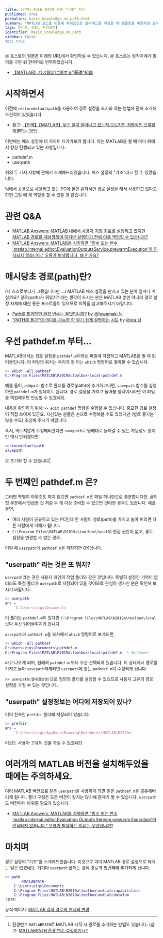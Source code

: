 ```yaml
---
title: (번역) Path 설정에 관한 "기초" 지식
published: true
permalink: basic_knowledge_on_path.html
summary: "MATLAB 코드를 이용해 파워포인트 슬라이드를 작성할 때 템플릿을 이용하면 글이나 사진등의 위치를 미리 조정해둘 수 있어 편리하다. 이 때 Report Geneartor 기능을 이용할 수 있다."
tags: [번역, 경로, 환경설정]
identifier: basic_knowledge_on_path
sidebar: false
toc: true
---
```


본 포스트의 원문은 아래의 URL에서 확인하실 수 있습니다. 본 포스트는 원작자에게 동의를 구한 뒤 한국어로 번역하였습니다.

- [【MATLAB】パス設定に関する"基礎"知識](https://qiita.com/eigs/items/96697bd372cd45508ff1)

# 시작하면서

이전에 `restoredefaultpath`를 사용하여 경로 설정을 초기화 하는 방법에 관해 소개해 드린적이 있었습니다.

* 참고: [【번역】【MATLAB】무슨 일이 일어나고 있는지 모르지만 치명적인 오류를 해결하는 방법](abnormal_operation_of_MATLAB.html)

이번에는 패스 설정에 더 가까이 다가가보려 합니다. 이는 MATLAB을 켤 때 마다 뒤에서 항상 진행되고 있는 사항입니다.

* pathdef.m
* userpath

위의 두 가지 사항에 관해서 소개해드리겠습니다. 패스 설정의 "기초"라고 할 수 있겠습니다.

팀에서 공용으로 사용하고 있는 PC에 본인 혼자서만 경로 설정을 해서 사용하고 있다고 하면 그럴 때 제 역할을 할 수 있을 것 같습니다.

# 관련 Q&A

* [MATLAB Answers: MATLAB 내에서 사용자 지정 경로를 설정하고 있지만 MATLAB 경로를 재설정해야 하지만 실행하기 전에 이를 백업할 수 있습니까?](https://jp.mathworks.com/matlabcentral/answers/166888-matlab-matlab?s_eid=PSM_29435)
* [MATLAB Answers: MATLAB을 시작하면 "함수 또는 변수 'matlab.internal.editor.EvaluationOutputsService.prewarmExecution'이 인식되지 않습니다." 오류가 발생합니다. 왜 인가요?](https://jp.mathworks.com/matlabcentral/answers/228738-matlab-matlab-internal-editor-evaluationoutputsservice-prewarmexecution?s_eid=PSM_29435)

# 애시당초 경로(path)란?

(제 스스로부터가 그랬습니다만 ...) MATLAB 패스 설정을 만지고 있는 분이 얼마나 계실까요? 경로(path)가 뭐였지? 라는 생각이 드시는 분은 MATLAB 뿐만 아니라 경로 설정 자체에 대한 좋은 포스트들이 있으므로 이쪽을 참고해주시기 바랍니다.

* [Path를 통과하면 환경 변수는 무엇입니까?](https://qiita.com/fuwamaki/items/3d8af42cf7abee760a81) by [@fuwamaki 님](https://qiita.com/fuwamaki)
* ["PATH를 통과"의 의미를 가능한 한 알기 쉽게 설명하는 시도](https://qiita.com/sta/items/63e1048025d1830d12fd) by [@sta 님](https://qiita.com/sta/items/63e1048025d1830d12fd)


# 우선 pathdef.m 부터...

MATLAB에서는 경로 설정을 `pathdef.m`이라는 파일에 저장하고 MATLAB을 켤 때 읽어들입니다. 이 파일의 위치는 우리가 잘 아는 `which` 명령어로 찾아볼 수 있습니다.

```matlab
>> which -all pathdef
C:\Program Files\MATLAB\R2019a\toolbox\local\pathdef.m
```

예를 들어, `addpath` 함수로 폴더를 경로(path)에 추가하고나면, `savepath` 함수를 실행하면 `pathdef.m`가 업데이트 됩니다. 경로 설정을 가지고 놀아볼 생각이시라면 이 파일을 백업해두면 안심할 수 있겠네요.

내용을 확인하기 위해 `>> edit pathdef` 명령을 수행할 수 있습니다. 중요한 경로 설정이 직접 쓰여져 있군요. 자신있는 분들은 손으로 수정해볼 수도 있겠지만 (별로 좋지는 않을 수도) 조심해 주시기 바랍니다.

혹시, 의도치않게 수정해버렸다면 `savepath`로 원래대로 돌아갈 수 있는 가능성도 있지만 역시 안되겠다면

```matlab
restoredefaultpath
savepath
```

로 초기화 할 수 있습니다[^1].

[^1]: 환경변수 `MATLABPATH`로 MATLAB 시작 시 경로를 추가하는 방법도 있습니다. (참고: [MATLABPATH 환경 변수 설정하기](https://kr.mathworks.com/help/matlab/matlab_env/add-folders-to-matlab-search-path-at-startup.html#btpajlw?s_eid=PSM_29435))

# 두 번째인 pathdef.m 은?

그러면 특별히 아무것도 하지 않으면 `pathdef.m`은 파일 하나만으로 충분합니다만, 글의 첫 부분에서 언급한 것 처럼 두 개 이상 준비할 수 있으면 편리한 경우도 있습니다. 예를 들면,

* 여러 사람이 공유하고 있는 PC인데 한 사람이 경로(path)를 가지고 놀아 버리면 다른 사람에게 피해가 됩니다.
* `C:\Program Files\MATLAB\R2019a\toolbox\local`의 편집 권한이 없고, 경로 설정을 변경할 수 없는 경우.

이럴 때 `userpath`에 `pathdef.m`을 저장하면 OK입니다.

## "userpath" 라는 것은 또 뭐지?

`userpath`라는 것은 사용자 개인의 작업 폴더와 같은 것입니다. 특별히 설정한 기억이 없더라도 특정 폴더가 `userpath`로 지정되어 있을 것이므로 관심이 생기신 분은 확인해 보시기 바랍니다.

```matlab
>> userpath
ans =
    'C:\Users\eigs\Documents'
```

이 폴더는 `pathdef.m`이 있다면 `C:\Program Files\MATLAB\R2019a\toolbox\local` 보다 우선 읽어들여지게 됩니다.

`userpath`에 `pathdef.m`을 복사해서 `which` 명령어로 보게되면,

```matlab
>> which -all pathdef
C:\Users\eigs\Documents\pathdef.m
C:\Program Files\MATLAB\R2019a\toolbox\local\pathdef.m  % Shadowed
```

라고 나오게 되며, 원래의 `pathdef.m` 보다 우선 선택되어 있습니다. 이 상태에서 경로를 가지고 놀아 `savepath`하게되면 `userpath`에 있는 `pathdef.m`이 수정되게 됩니다.

`>> userpath(절대경로명)`으로 임의의 폴더를 설정할 수 있으므로 사용자 고유의 경로 설정을 가질 수 있는 것입니다.

## "userpath" 설정정보는 어디에 저장되어 있나?

이미 친숙한 `prefdir` 폴더에 저장되어 있습니다. 

```matlab
>> prefdir
ans =
    'C:\Users\eigs\AppData\Roaming\MathWorks\MATLAB\R2019a'
```

이것도 사용자 고유의 것을 가질 수 있겠네요.

# 여러개의 MATLAB 버전을 설치해두었을 때에는 주의하세요.

여러 MATLAB 버전으로 같은 `userpath`을 사용하게 되면 같은 `pathdef.m`을 공유해버리게 됩니다. 폴더 구성은 모든 버전이 같지는 않기에 문제가 될 수 있습니다. `userpath`도 버전마다 바꿔줄 필요가 있습니다.

- [MATLAB Answers: MATLAB를 실행하면 "함수 또는 변수 'matlab.internal.editor.Evaluation Outputs Service.prewarm Execution'이 인식되지 않습니다." 오류가 발생하는 이유는 무엇입니까?](https://kr.mathworks.com/matlabcentral/answers/228738-matlab-matlab-internal-editor-evaluationoutputsservice-prewarmexecution?s_eid=PSM_29435)

# 마치며

경로 설정의 "기초"를 소개해드렸습니다. 이것으로 이미 MATLAB 경로 설정으로 헤매는 일은 없겠네요. 거기다 `userpath` 폴더는 검색 경로의 첫번째에 추가되게 됩니다.

```matlab
>> path
		MATLABPATH
	C:\Users\eigs\Documents
	C:\Program Files\MATLAB\R2019a\toolbox\matlab\capabilities
	C:\Program Files\MATLAB\R2019a\toolbox\matlab\datafun
(중략)
```

공식 페이지: [MATLAB 검색 경로의 표시와 변경](https://kr.mathworks.com/help/matlab/search-path.html?s_eid=PSM_29435)
